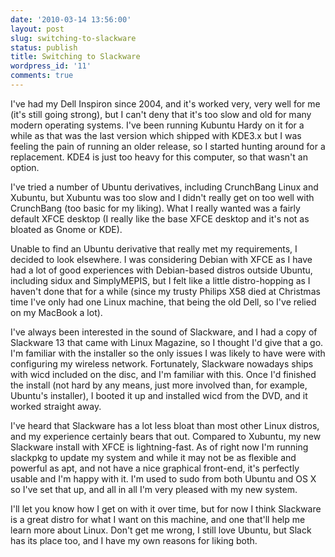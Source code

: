 ```yaml
---
date: '2010-03-14 13:56:00'
layout: post
slug: switching-to-slackware
status: publish
title: Switching to Slackware
wordpress_id: '11'
comments: true
---
```


I've had my Dell Inspiron since 2004, and it's worked very, very well for me (it's still going strong), but I can't deny that it's too slow and old for many modern operating systems. I've been running Kubuntu Hardy on it for a while as that was the last version which shipped with KDE3.x but I was feeling the pain of running an older release, so I started hunting around for a replacement. KDE4 is just too heavy for this computer, so that wasn't an option.

I've tried a number of Ubuntu derivatives, including CrunchBang Linux and Xubuntu, but Xubuntu was too slow and I didn't really get on too well with CrunchBang (too basic for my liking). What I really wanted was a fairly default XFCE desktop (I really like the base XFCE desktop and it's not as bloated as Gnome or KDE).

Unable to find an Ubuntu derivative that really met my requirements, I decided to look elsewhere. I was considering Debian with XFCE as I have had a lot of good experiences with Debian-based distros outside Ubuntu, including sidux and SimplyMEPIS, but I felt like a little distro-hopping as I haven't done that for a while (since my trusty Philips X58 died at Christmas time I've only had one Linux machine, that being the old Dell, so I've relied on my MacBook a lot).

I've always been interested in the sound of Slackware, and I had a copy of Slackware 13 that came with Linux Magazine, so I thought I'd give that a go. I'm familiar with the installer so the only issues I was likely to have were with configuring my wireless network. Fortunately, Slackware nowadays ships with wicd included on the disc, and I'm familiar with this. Once I'd finished the install (not hard by any means, just more involved than, for example, Ubuntu's installer), I booted it up and installed wicd from the DVD, and it worked straight away.

I've heard that Slackware has a lot less bloat than most other Linux distros, and my experience certainly bears that out. Compared to Xubuntu, my new Slackware install with XFCE is lightning-fast. As of right now I'm running slackpkg to update my system and while it may not be as flexible and powerful as apt, and not have a nice graphical front-end, it's perfectly usable and I'm happy with it. I'm used to sudo from both Ubuntu and OS X so I've set that up, and all in all I'm very pleased with my new system.

I'll let you know how I get on with it over time, but for now I think Slackware is a great distro for what I want on this machine, and one that'll help me learn more about Linux. Don't get me wrong, I still love Ubuntu, but Slack has its place too, and I have my own reasons for liking both.

